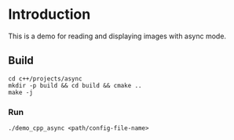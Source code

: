 # Introduction

This is a demo for reading and displaying images with async mode.

## Build

<!-- git clone https://github.com/ArduCAM/ArduCAM_USB_Camera_Shield_Cpp_Demo.git -->
<!-- cd ArduCAM_USB_Camera_Shield_Cpp_Demo -->
```
cd c++/projects/async
mkdir -p build && cd build && cmake ..
make -j
```

### Run

```
./demo_cpp_async <path/config-file-name>
```
